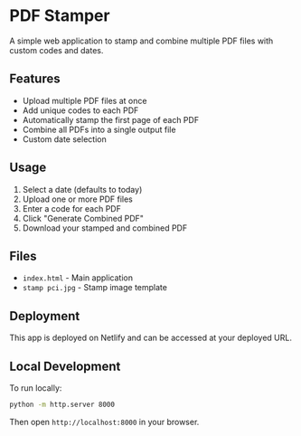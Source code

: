 # PDF Stamper

A simple web application to stamp and combine multiple PDF files with custom codes and dates.

## Features

- Upload multiple PDF files at once
- Add unique codes to each PDF
- Automatically stamp the first page of each PDF
- Combine all PDFs into a single output file
- Custom date selection

## Usage

1. Select a date (defaults to today)
2. Upload one or more PDF files
3. Enter a code for each PDF
4. Click "Generate Combined PDF"
5. Download your stamped and combined PDF

## Files

- `index.html` - Main application
- `stamp pci.jpg` - Stamp image template

## Deployment

This app is deployed on Netlify and can be accessed at your deployed URL.

## Local Development

To run locally:
```bash
python -m http.server 8000
```

Then open `http://localhost:8000` in your browser.

